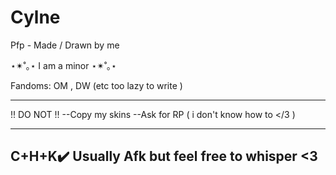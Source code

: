 # Cylne

Pfp - Made / Drawn by me

⋆✴︎˚｡⋆ I am a minor ⋆✴︎˚｡⋆ 

Fandoms: OM , DW (etc too lazy to write )

---------------------------------------
!! DO NOT !!
--Copy my skins 
--Ask for RP ( i don't know how to </3 )

----------------------------------------------
C+H+K✔️ Usually Afk but feel free to whisper <3
----------------------------------------------
